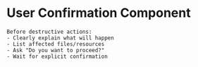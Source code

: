 # User Confirmation Component

```
Before destructive actions:
- Clearly explain what will happen
- List affected files/resources
- Ask "Do you want to proceed?"
- Wait for explicit confirmation
```